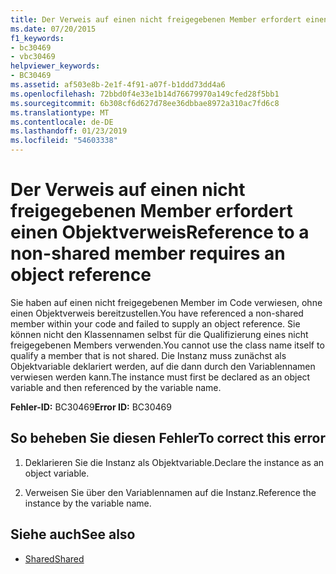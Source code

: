 ```yaml
---
title: Der Verweis auf einen nicht freigegebenen Member erfordert einen Objektverweis
ms.date: 07/20/2015
f1_keywords:
- bc30469
- vbc30469
helpviewer_keywords:
- BC30469
ms.assetid: af503e8b-2e1f-4f91-a07f-b1ddd73dd4a6
ms.openlocfilehash: 72bbd0f4e33e1b14d76679970a149cfed28f5bb1
ms.sourcegitcommit: 6b308cf6d627d78ee36dbbae8972a310ac7fd6c8
ms.translationtype: MT
ms.contentlocale: de-DE
ms.lasthandoff: 01/23/2019
ms.locfileid: "54603338"
---
```

# <a name="reference-to-a-non-shared-member-requires-an-object-reference"></a><span data-ttu-id="d263c-102">Der Verweis auf einen nicht freigegebenen Member erfordert einen Objektverweis</span><span class="sxs-lookup"><span data-stu-id="d263c-102">Reference to a non-shared member requires an object reference</span></span>
<span data-ttu-id="d263c-103">Sie haben auf einen nicht freigegebenen Member im Code verwiesen, ohne einen Objektverweis bereitzustellen.</span><span class="sxs-lookup"><span data-stu-id="d263c-103">You have referenced a non-shared member within your code and failed to supply an object reference.</span></span> <span data-ttu-id="d263c-104">Sie können nicht den Klassennamen selbst für die Qualifizierung eines nicht freigegebenen Members verwenden.</span><span class="sxs-lookup"><span data-stu-id="d263c-104">You cannot use the class name itself to qualify a member that is not shared.</span></span> <span data-ttu-id="d263c-105">Die Instanz muss zunächst als Objektvariable deklariert werden, auf die dann durch den Variablennamen verwiesen werden kann.</span><span class="sxs-lookup"><span data-stu-id="d263c-105">The instance must first be declared as an object variable and then referenced by the variable name.</span></span>  
  
 <span data-ttu-id="d263c-106">**Fehler-ID:** BC30469</span><span class="sxs-lookup"><span data-stu-id="d263c-106">**Error ID:** BC30469</span></span>  
  
## <a name="to-correct-this-error"></a><span data-ttu-id="d263c-107">So beheben Sie diesen Fehler</span><span class="sxs-lookup"><span data-stu-id="d263c-107">To correct this error</span></span>  
  
1.  <span data-ttu-id="d263c-108">Deklarieren Sie die Instanz als Objektvariable.</span><span class="sxs-lookup"><span data-stu-id="d263c-108">Declare the instance as an object variable.</span></span>  
  
2.  <span data-ttu-id="d263c-109">Verweisen Sie über den Variablennamen auf die Instanz.</span><span class="sxs-lookup"><span data-stu-id="d263c-109">Reference the instance by the variable name.</span></span>  
  
## <a name="see-also"></a><span data-ttu-id="d263c-110">Siehe auch</span><span class="sxs-lookup"><span data-stu-id="d263c-110">See also</span></span>


- [<span data-ttu-id="d263c-111">Shared</span><span class="sxs-lookup"><span data-stu-id="d263c-111">Shared</span></span>](../../visual-basic/language-reference/modifiers/shared.md)

